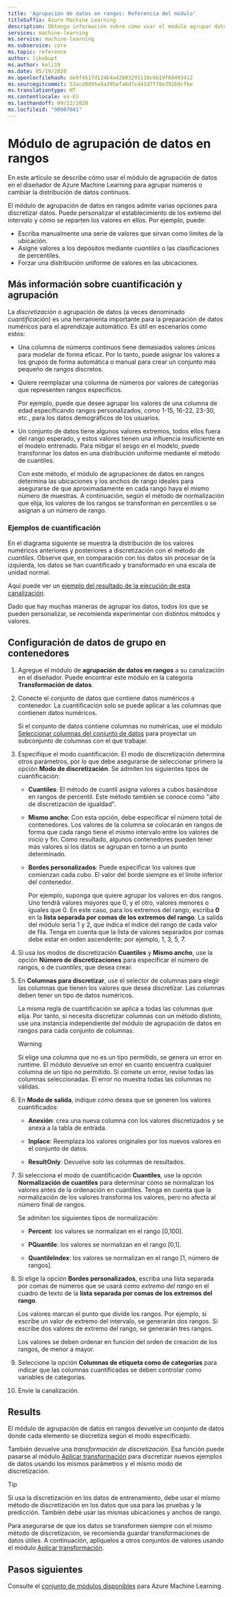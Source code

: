 ```yaml
---
title: 'Agrupación de datos en rangos: Referencia del módulo'
titleSuffix: Azure Machine Learning
description: Obtenga información sobre cómo usar el módulo agrupar datos en ubicaciones para agrupar números o cambiar la distribución de datos continuos.
services: machine-learning
ms.service: machine-learning
ms.subservice: core
ms.topic: reference
author: likebupt
ms.author: keli19
ms.date: 05/19/2020
ms.openlocfilehash: de9f4517d134b4a42603291110c6b19f69403412
ms.sourcegitcommit: 53acd9895a4a395efa6d7cd41d7f78e392b9cfbe
ms.translationtype: HT
ms.contentlocale: es-ES
ms.lasthandoff: 09/22/2020
ms.locfileid: "90907041"
---
```

# <a name="group-data-into-bins-module"></a>Módulo de agrupación de datos en rangos

En este artículo se describe cómo usar el módulo de agrupación de datos en el diseñador de Azure Machine Learning para agrupar números o cambiar la distribución de datos continuos.

El módulo de agrupación de datos en rangos admite varias opciones para discretizar datos. Puede personalizar el establecimiento de los extremo del intervalo y cómo se reparten los valores en ellos. Por ejemplo, puede:  

+ Escriba manualmente una serie de valores que sirvan como límites de la ubicación.  
+ Asigne valores a los depósitos mediante *cuantiles* o las clasificaciones de percentiles.  
+ Forzar una distribución uniforme de valores en las ubicaciones.  

## <a name="more-about-binning-and-grouping"></a>Más información sobre cuantificación y agrupación

La *discretización* o agrupación de datos (a veces denominado *cuantificación*) es una herramienta importante para la preparación de datos numéricos para el aprendizaje automático. Es útil en escenarios como estos:

+ Una columna de números continuos tiene demasiados valores únicos para modelar de forma eficaz. Por lo tanto, puede asignar los valores a los grupos de forma automática o manual para crear un conjunto más pequeño de rangos discretos.

+ Quiere reemplazar una columna de números por valores de categorías que representen rangos específicos.

    Por ejemplo, puede que desee agrupar los valores de una columna de edad especificando rangos personalizados, como 1-15, 16-22, 23-30, etc., para los datos demográficos de los usuarios.

+ Un conjunto de datos tiene algunos valores extremos, todos ellos fuera del rango esperado, y estos valores tienen una influencia insuficiente en el modelo entrenado. Para mitigar el sesgo en el modelo, puede transformar los datos en una distribución uniforme mediante el método de cuantiles.

    Con este método, el módulo de agrupaciones de datos en rangos determina las ubicaciones y los anchos de rango ideales para asegurarse de que aproximadamente en cada rango haya el mismo número de muestras. A continuación, según el método de normalización que elija, los valores de los rangos se transforman en percentiles o se asignan a un número de rango.

### <a name="examples-of-binning"></a>Ejemplos de cuantificación

En el diagrama siguiente se muestra la distribución de los valores numéricos anteriores y posteriores a discretización con el método de *cuantiles*. Observe que, en comparación con los datos sin procesar de la izquierda, los datos se han cuantificado y transformado en una escala de unidad normal.  

Aquí puede ver un [ejemplo del resultado de la ejecución de esta canalización](https://ml.azure.com/visualinterface/authoring/Normal/87270db9-4651-448e-bd28-8ef7428084dc?wsid=%2Fsubscriptions%2Fe9b2ec51-5c94-4fa8-809a-dc1e695e4896%2Fresourcegroups%2Fmodule-ws-rg%2Fworkspaces%2Fmodule-prerelease-119&flight=cm&tid=72f988bf-86f1-41af-91ab-2d7cd011db47&smtendpoint=https%3A%2F%2Fsmt-test1.azureml-test.net).

Dado que hay muchas maneras de agrupar los datos, todos los que se pueden personalizar, se recomienda experimentar con distintos métodos y valores. 

## <a name="how-to-configure-group-data-into-bins"></a>Configuración de datos de grupo en contenedores

1. Agregue el módulo de **agrupación de datos en rangos** a su canalización en el diseñador. Puede encontrar este módulo en la categoría **Transformación de datos**.

2. Conecte el conjunto de datos que contiene datos numéricos a contenedor. La cuantificación solo se puede aplicar a las columnas que contienen datos numéricos. 

    Si el conjunto de datos contiene columnas no numéricas, use el módulo [Seleccionar columnas del conjunto de datos](select-columns-in-dataset.md) para proyectar un subconjunto de columnas con el que trabajar.

3. Especifique el modo cuantificación. El modo de discretización determina otros parámetros, por lo que debe asegurarse de seleccionar primero la opción **Modo de discretización**. Se admiten los siguientes tipos de cuantificación:

    - **Cuantiles**: El método de cuantil asigna valores a cubos basándose en rangos de percentil. Este método también se conoce como "alto de discretización de igualdad".

    - **Mismo ancho**: Con esta opción, debe especificar el número total de contenedores. Los valores de la columna se colocarán en rangos de forma que cada rango tiene el mismo intervalo entre los valores de inicio y fin. Como resultado, algunos contenedores pueden tener más valores si los datos se agrupan en torno a un punto determinado.

    - **Bordes personalizados**: Puede especificar los valores que comienzan cada cubo. El valor del borde siempre es el límite inferior del contenedor. 
    
      Por ejemplo, suponga que quiere agrupar los valores en dos rangos. Uno tendrá valores mayores que 0, y el otro, valores menores o iguales que 0. En este caso, para los extremos del rango, escriba **0** en la **lista separada por comas de los extremos del rango**. La salida del módulo sería 1 y 2, que indica el índice del rango de cada valor de fila. Tenga en cuenta que la lista de valores separados por comas debe estar en orden ascendente; por ejemplo, 1, 3, 5, 7.

4. Si usa los modos de discretización **Cuantiles** y **Mismo ancho**, use la opción **Número de discretizaciones** para especificar el número de rangos, o de *cuantiles*, que desea crear.

5. En **Columnas para discretizar**, use el selector de columnas para elegir las columnas que tienen los valores que desea discretizar. Las columnas deben tener un tipo de datos numéricos.

    La misma regla de cuantificación se aplica a todas las columnas que elija. Por tanto, si necesita discretizar columnas con un método distinto, use una instancia independiente del módulo de agrupación de datos en rangos para cada conjunto de columnas.

    > [!WARNING]
    > Si elige una columna que no es un tipo permitido, se genera un error en runtime. El módulo devuelve un error en cuanto encuentra cualquier columna de un tipo no permitido. Si comete un error, revise todas las columnas seleccionadas. El error no muestra todas las columnas no válidas.

6. En **Modo de salida**, indique cómo desea que se generen los valores cuantificados:

    + **Anexión**: crea una nueva columna con los valores discretizados y se anexa a la tabla de entrada.

    + **Inplace**: Reemplaza los valores originales por los nuevos valores en el conjunto de datos.

    + **ResultOnly**: Devuelve solo las columnas de resultados.

7. Si selecciona el modo de cuantificación **Cuantiles**, use la opción **Normalización de cuantiles** para determinar cómo se normalizan los valores antes de la ordenación en cuantiles. Tenga en cuenta que la normalización de los valores transforma los valores, pero no afecta al número final de rangos.

    Se admiten los siguientes tipos de normalización:

    + **Percent**: los valores se normalizan en el rango [0,100].

    + **PQuantile**: los valores se normalizan en el rango [0,1].

    + **QuantileIndex**:  los valores se normalizan en el rango [1, número de rangos].

8. Si elige la opción **Bordes personalizados**, escriba una lista separada por comas de números que se usará como *extremo del rango* en el cuadro de texto de la **lista separada por comas de los extremos del rango**. 

    Los valores marcan el punto que divide los rangos. Por ejemplo, si escribe un valor de extremo del intervalo, se generarán dos rangos. Si escribe dos valores de extremo del rango, se generarán tres rangos.

    Los valores se deben ordenar en función del orden de creación de los rangos, de menor a mayor.

10. Seleccione la opción **Columnas de etiqueta como de categorías** para indicar que las columnas cuantificadas se deben controlar como variables de categorías.

11. Envíe la canalización.

## <a name="results"></a>Results

El módulo de agrupación de datos en rangos devuelve un conjunto de datos donde cada elemento se discretiza según el modo especificado. 

También devuelve una *transformación de discretización*. Esa función puede pasarse al módulo [Aplicar transformación](apply-transformation.md) para discretizar nuevos ejemplos de datos usando los mismos parámetros y el mismo modo de discretización.  

> [!TIP]
> Si usa la discretización en los datos de entrenamiento, debe usar el mismo método de discretización en los datos que usa para las pruebas y la predicción. También debe usar las mismas ubicaciones y anchos de rango. 
> 
> Para asegurarse de que los datos se transformen siempre con el mismo método de discretización, se recomienda guardar transformaciones de datos útiles. A continuación, aplíquelos a otros conjuntos de valores usando el módulo [Aplicar transformación](apply-transformation.md).

## <a name="next-steps"></a>Pasos siguientes

Consulte el [conjunto de módulos disponibles](module-reference.md) para Azure Machine Learning. 
